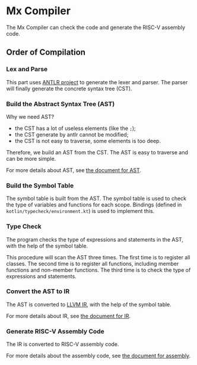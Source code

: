 # Mx Compiler

The Mx Compiler can check the code and generate the RISC-V assembly code.

## Order of Compilation

### Lex and Parse
This part uses [ANTLR project](https://www.antlr.org/) to generate the lexer
and parser. The parser will finally generate the concrete syntax tree (CST).

### Build the Abstract Syntax Tree (AST)
Why we need AST?

- the CST has a lot of useless elements (like the `;`);
- the CST generate by antlr cannot be modified;
- the CST is not easy to traverse, some elements is too deep.

Therefore, we build an AST from the CST. The AST is easy to traverse and
can be more simple.

For more details about AST, see [the document for AST](ast.md).

### Build the Symbol Table
The symbol table is built from the AST. The symbol table is used to check
the type of variables and functions for each scope. Bindings (defined in
`kotlin/typecheck/environment.kt`) is used to implement this.

### Type Check
The program checks the type of expressions and statements in the AST, with
the help of the symbol table.

This procedure will scan the AST three times. The first time is to register
all classes. The second time is to register all functions, including member
functions and non-member functions. The third time is to check the type of
expressions and statements.

### Convert the AST to IR
The AST is converted to [LLVM IR](https://llvm.org/docs/LangRef.html), with
the help of the symbol table.

For more details about IR, see [the document for IR](ir.md).

### Generate RISC-V Assembly Code
The IR is converted to RISC-V assembly code.

For more details about the assembly code, see
[the document for assembly](asm.md).
